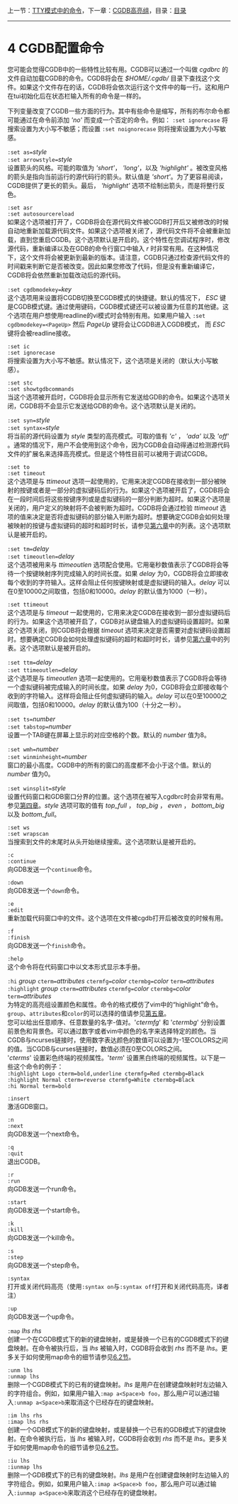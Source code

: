 上一节：[TTY模式中的命令](3.4.md)，下一章：[CGDB高亮组](5.0.md)，目录：[目录](SUMMARY.md)

----------

4 CGDB配置命令
=============

您可能会觉得CGDB中的一些特性比较有用。CGDB可以通过一个叫做 *cgdbrc* 的文件自动加载CGDB的命令。CGDB将会在 *$HOME/.cgdb/* 目录下查找这个文件。如果这个文件存在的话，CGDB将会依次运行这个文件中的每一行。这和用户在tui初始化后在状态栏输入所有的命令是一样的。

下列变量改变了CGDB一些方面的行为。其中有些命令是缩写，所有的布尔命令都可能通过在命令前添加 *'no'* 而变成一个否定的命令。例如： `:set ignorecase` 将搜索设置为大小写不敏感；而设置 `:set noignorecase` 则将搜索设置为大小写敏感。

`:set as=`*style*  
`:set arrowstyle=`*style*  
设置箭头的风格。可能的取值为 *'short'*， *'long'*，以及 *'highlight'* 。被改变风格的箭头是指向当前运行的源代码行的箭头。默认值是 *'short'*。为了更容易阅读，CGDB提供了更长的箭头。最后， *'highlight'* 选项不绘制出箭头，而是将整行反色。

`:set asr`  
`:set autosourcereload`  
如果这个选项被打开了，CGDB将会在源代码文件被CGDB打开后又被修改的时候自动地重新加载源代码文件。如果这个选项被关闭了，源代码文件将不会被重新加载，直到您重启CGDB。这个选项默认是开启的。这个特性在您调试程序时，修改源代码，重新编译以及在GDB的命令行窗口中输入 *r* 时非常有用。在这种情况下，这个文件将会被更新到最新的版本。请注意，CGDB只通过检查源代码文件的时间戳来判断它是否被改变。因此如果您修改了代码，但是没有重新编译它，CGDB将会依然重新加载改动后的源代码。

`:set cgdbmodekey=`*key*  
这个选项用来设置将CGDB切换至CGDB模式的快捷键。默认的情况下， *ESC* 键是CGDB模式键。通过使用键码，CGDB模式键还可以被设置为任意的其他键。这个选项在用户想使用readline的vi模式时会特别有用。如果用户输入 `:set cgdbmodekey=<PageUp>` 然后 *PageUp* 键将会让CGDB进入CGDB模式， 而 *ESC* 键将会被readline接收。

`:set ic`  
`:set ignorecase`  
将搜索设置为大小写不敏感。默认情况下，这个选项是关闭的（默认大小写敏感）。

`:set stc`  
`:set showtgdbcommands`  
当这个选项被开启时，CGDB将会显示所有它发送给GDB的命令。如果这个选项关闭，CGDB将不会显示它发送给GDB的命令。这个选项默认是关闭的。

`:set syn=`*style*  
`:set syntax=`*style*  
将当前的源代码设置为 *style* 类型的高亮模式。可取的值有 *'c'* ， *'ada'* 以及 *'off'* 。通常的情况下，用户不会使用到这个命令，因为CGDB会自动得通过检测源代码文件的扩展名来选择高亮模式。但是这个特性目前可以被用于调试CGDB。

`:set to`  
`:set timeout`  
这个选项是与 *ttimeout* 选项一起使用的，它用来决定CGDB在接收到一部分被映射的按键或者是一部分的虚拟键码后的行为。如果这个选项被开启了，CGDB将会在一段时间后将这些按键序列或是虚拟键码的一部分判断为超时。如果这个选项是关闭的，用户定义的映射将不会被判断为超时。CGDB将会通过检验 *ttimeout* 选项的值来决定是否将虚拟键码的部分输入判断为超时。想要确定CGDB会如何处理被映射的按键与虚拟键码的超时和超时时长，请参见[第六章](6.0.md)中的列表。这个选项默认是被开启的。

`:set tm=`*delay*  
`:set timeoutlen=`*delay*  
这个选项被用来与 *ttimeoutlen* 选项配合使用。它用毫秒数值表示了CGDB将会等待一个按键映射序列完成输入的时间长度。如果 *delay* 为0，CGDB将会立即接收每个收到的字符输入。这样会阻止任何按键映射或是虚拟键码的输入。*delay* 可以在0至10000之间取值，包括0和10000。*delay* 的默认值为1000（一秒）。

`:set ttimeout`  
这个选项是与 *timeout* 一起使用的，它用来决定CGDB在接收到一部分虚拟键码后的行为。如果这个选项被开启了，CGDB对从键盘输入的虚拟键码设置超时。如果这个选项关闭，则CGDB将会根据 *timeout* 选项来决定是否需要对虚拟键码设置超时。想要确定CGDB会如何处理虚拟键码的超时和超时时长，请参见[第六章](6.0.md)中的列表。这个选项默认是被开启的。

`:set ttm=`*delay*  
`:set ttimeoutlen=`*delay*  
这个选项是与 *timeoutlen* 选项一起使用的。它用毫秒数值表示了CGDB将会等待一个虚拟键码被完成输入的时间长度。如果 *delay* 为0，CGDB将会立即接收每个收到的字符输入。这样将会阻止任何虚拟键码的输入。*delay* 可以在0至10000之间取值，包括0和10000。*delay* 的默认值为100（十分之一秒）。

`:set ts=`*number*  
`:set tabstop=`*number*  
设置一个TAB键在屏幕上显示的对应空格的个数。默认的 *number* 值为8。

`:set wmh=`*number*  
`:set winminheight=`*number*  
窗口的最小高度。CGDB中的所有的窗口的高度都不会小于这个值。默认的 *number* 值为0。

`:set winsplit=`*style*  
设置代码窗口和GDB窗口分界的位置。这个选项在被写入cgdbrc时会非常有用。参见[第四章](4.0.md)。*style* 选项可取的值有 *top_full* ， *top_big* ， *even* ， *bottom_big* 以及 *bottom_full*。

`:set ws`  
`:set wrapscan`  
当搜索到文件的末尾时从头开始继续搜索。这个选项默认是被开启的。

`:c`  
`:continue`  
向GDB发送一个`continue`命令。

`:down`  
向GDB发送一个`down`命令。

`:e`  
`:edit`  
重新加载代码窗口中的文件。这个选项在文件被cgdb打开后被改变的时候有用。

`:f`  
`:finish`  
向GDB发送一个`finish`命令。

`:help`  
这个命令将在代码窗口中以文本形式显示本手册。

`:hi` *group* `cterm=`*attributes* `ctermfg=`*color* `ctermbg=`*color* `term=`*attributes*  
`:highlight` *group* `cterm=`*attributes* `ctermfg=`*color* `ctermbg=`*color* `term=`*attributes*  
为特定的高亮组设置颜色和属性。命令的格式模仿了vim中的“highlight”命令。`group`、`attributes`和`color`的可以选择的值请参见[第五章](5.0.md)。  
您可以给出任意顺序、任意数量的名字-值对。'*ctermfg*' 和 '*ctermbg*' 分别设置前景色和背景色。可以通过数字或者vim中颜色的名字来选择特定的颜色。当CGDB与ncurses链接时，使用数字表达颜色的数值可以设置为-1至COLORS之间的值。当CGDB与curses链接时，数值必须在0至COLORS之间。  
'*cterms*' 设置彩色终端的视频属性。'*term*' 设置黑白终端的视频属性。以下是一些这个命令的例子：  
`:highlight Logo cterm=bold,underline ctermfg=Red ctermbg=Black`  
`:highlight Normal cterm=reverse ctermfg=White ctermbg=Black`  
`:hi Normal term=bold`

`:insert`  
激活GDB窗口。

`:n`  
`:next`  
向GDB发送一个next命令。

`:q`  
`:quit`  
退出CGDB。

`:r`  
`:run`  
向GDB发送一个run命令。

`:start`  
向GDB发送一个start命令。

`:k`  
`:kill`  
向GDB发送一个kill命令。

`:s`  
`:step`  
向GDB发送一个step命令。

`:syntax`  
打开或关闭代码高亮（使用`:syntax on`与`:syntax off`打开和关闭代码高亮，译者注）

`:up`  
向GDB发送一个up命令。

`:map` *lhs* *rhs*  
创建一个在CGDB模式下的新的键盘映射，或是替换一个已有的CGDB模式下的键盘映射。在命令被执行后，当 *lhs* 被输入时，CGDB将会收到 *rhs* 而不是 *lhs*。更多关于如何使用map命令的细节请参见[6.2节](6.2.md)。

`:unm lhs`  
`:unmap lhs`  
删除一个CGDB模式下的已有的键盘映射。*lhs* 是用户在创建键盘映射时左边输入的字符组合。例如，如果用户输入`:map a<Space>b foo`，那么用户可以通过输入`:unmap a<Space>b`来取消这个已经存在的键盘映射。

`:im lhs rhs`  
`:imap lhs rhs`  
创建一个GDB模式下的新的键盘映射，或是替换一个已有的GDB模式下的键盘映射。在命令被执行后，当 *lhs* 被输入时，CGDB将会收到 *rhs* 而不是 *lhs*。更多关于如何使用map命令的细节请参见[6.2节](6.2.md)。

`:iu lhs`  
`:iunmap lhs`  
删除一个GDB模式下的已有的键盘映射。*lhs* 是用户在创建键盘映射时左边输入的字符组合。例如，如果用户输入`:imap a<Space>b foo`，那么用户可以通过输入`:iunmap a<Space>b`来取消这个已经存在的键盘映射。
